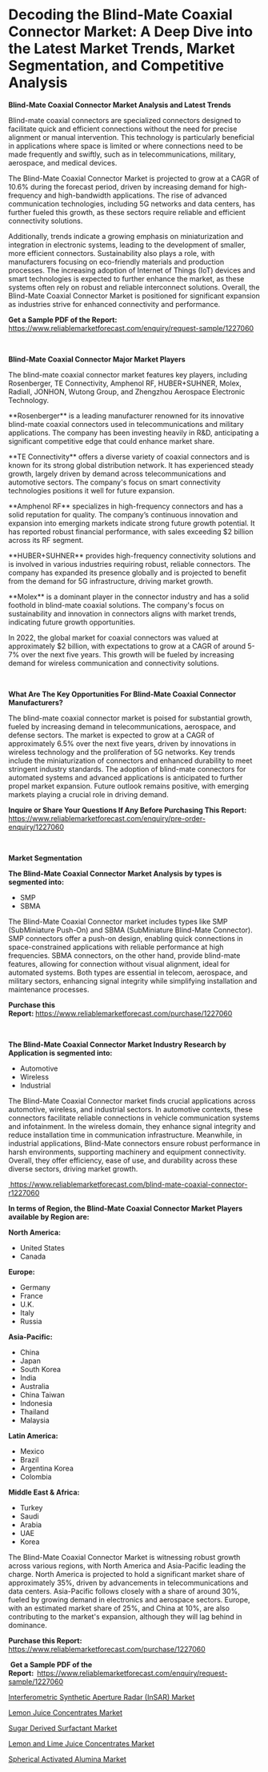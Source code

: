 <p><h1>Decoding the Blind-Mate Coaxial Connector Market: A Deep Dive into the Latest Market Trends, Market Segmentation, and Competitive Analysis</h1></p><p><strong>Blind-Mate Coaxial Connector Market Analysis and Latest Trends</strong></p>
<p><p>Blind-mate coaxial connectors are specialized connectors designed to facilitate quick and efficient connections without the need for precise alignment or manual intervention. This technology is particularly beneficial in applications where space is limited or where connections need to be made frequently and swiftly, such as in telecommunications, military, aerospace, and medical devices.</p><p>The Blind-Mate Coaxial Connector Market is projected to grow at a CAGR of 10.6% during the forecast period, driven by increasing demand for high-frequency and high-bandwidth applications. The rise of advanced communication technologies, including 5G networks and data centers, has further fueled this growth, as these sectors require reliable and efficient connectivity solutions. </p><p>Additionally, trends indicate a growing emphasis on miniaturization and integration in electronic systems, leading to the development of smaller, more efficient connectors. Sustainability also plays a role, with manufacturers focusing on eco-friendly materials and production processes. The increasing adoption of Internet of Things (IoT) devices and smart technologies is expected to further enhance the market, as these systems often rely on robust and reliable interconnect solutions. Overall, the Blind-Mate Coaxial Connector Market is positioned for significant expansion as industries strive for enhanced connectivity and performance.</p></p>
<p><strong>Get a Sample PDF of the Report:&nbsp;</strong> <a href="https://www.reliablemarketforecast.com/enquiry/request-sample/1227060?utm_campaign=1569&utm_medium=2&utm_source=Github&utm_content=ia&utm_term=14102024&utm_id=blind-mate-coaxial-connector">https://www.reliablemarketforecast.com/enquiry/request-sample/1227060</a></p>
<p>&nbsp;</p>
<p><strong>Blind-Mate Coaxial Connector Major Market Players</strong></p>
<p><p>The blind-mate coaxial connector market features key players, including Rosenberger, TE Connectivity, Amphenol RF, HUBER+SUHNER, Molex, Radiall, JONHON, Wutong Group, and Zhengzhou Aerospace Electronic Technology.</p><p>**Rosenberger** is a leading manufacturer renowned for its innovative blind-mate coaxial connectors used in telecommunications and military applications. The company has been investing heavily in R&D, anticipating a significant competitive edge that could enhance market share.</p><p>**TE Connectivity** offers a diverse variety of coaxial connectors and is known for its strong global distribution network. It has experienced steady growth, largely driven by demand across telecommunications and automotive sectors. The company's focus on smart connectivity technologies positions it well for future expansion.</p><p>**Amphenol RF** specializes in high-frequency connectors and has a solid reputation for quality. The company’s continuous innovation and expansion into emerging markets indicate strong future growth potential. It has reported robust financial performance, with sales exceeding $2 billion across its RF segment.</p><p>**HUBER+SUHNER** provides high-frequency connectivity solutions and is involved in various industries requiring robust, reliable connectors. The company has expanded its presence globally and is projected to benefit from the demand for 5G infrastructure, driving market growth.</p><p>**Molex** is a dominant player in the connector industry and has a solid foothold in blind-mate coaxial solutions. The company's focus on sustainability and innovation in connectors aligns with market trends, indicating future growth opportunities.</p><p>In 2022, the global market for coaxial connectors was valued at approximately $2 billion, with expectations to grow at a CAGR of around 5-7% over the next five years. This growth will be fueled by increasing demand for wireless communication and connectivity solutions.</p></p>
<p>&nbsp;</p>
<p><strong>What Are The Key Opportunities For Blind-Mate Coaxial Connector Manufacturers?</strong></p>
<p><p>The blind-mate coaxial connector market is poised for substantial growth, fueled by increasing demand in telecommunications, aerospace, and defense sectors. The market is expected to grow at a CAGR of approximately 6.5% over the next five years, driven by innovations in wireless technology and the proliferation of 5G networks. Key trends include the miniaturization of connectors and enhanced durability to meet stringent industry standards. The adoption of blind-mate connectors for automated systems and advanced applications is anticipated to further propel market expansion. Future outlook remains positive, with emerging markets playing a crucial role in driving demand.</p></p>
<p><strong>Inquire or Share Your Questions If Any Before Purchasing This Report:</strong> <a href="https://www.reliablemarketforecast.com/enquiry/pre-order-enquiry/1227060?utm_campaign=1569&utm_medium=2&utm_source=Github&utm_content=ia&utm_term=14102024&utm_id=blind-mate-coaxial-connector">https://www.reliablemarketforecast.com/enquiry/pre-order-enquiry/1227060</a></p>
<p>&nbsp;</p>
<p><strong>Market Segmentation</strong></p>
<p><strong>The Blind-Mate Coaxial Connector Market Analysis by types is segmented into:</strong></p>
<p><ul><li>SMP</li><li>SBMA</li></ul></p>
<p><p>The Blind-Mate Coaxial Connector market includes types like SMP (SubMiniature Push-On) and SBMA (SubMiniature Blind-Mate Connector). SMP connectors offer a push-on design, enabling quick connections in space-constrained applications with reliable performance at high frequencies. SBMA connectors, on the other hand, provide blind-mate features, allowing for connection without visual alignment, ideal for automated systems. Both types are essential in telecom, aerospace, and military sectors, enhancing signal integrity while simplifying installation and maintenance processes.</p></p>
<p><strong>Purchase this Report:&nbsp;</strong><a href="https://www.reliablemarketforecast.com/purchase/1227060?utm_campaign=1569&utm_medium=2&utm_source=Github&utm_content=ia&utm_term=14102024&utm_id=blind-mate-coaxial-connector">https://www.reliablemarketforecast.com/purchase/1227060</a></p>
<p>&nbsp;</p>
<p><strong>The Blind-Mate Coaxial Connector Market Industry Research by Application is segmented into:</strong></p>
<p><ul><li>Automotive</li><li>Wireless</li><li>Industrial</li></ul></p>
<p><p>The Blind-Mate Coaxial Connector market finds crucial applications across automotive, wireless, and industrial sectors. In automotive contexts, these connectors facilitate reliable connections in vehicle communication systems and infotainment. In the wireless domain, they enhance signal integrity and reduce installation time in communication infrastructure. Meanwhile, in industrial applications, Blind-Mate connectors ensure robust performance in harsh environments, supporting machinery and equipment connectivity. Overall, they offer efficiency, ease of use, and durability across these diverse sectors, driving market growth.</p></p>
<p><a href="https://www.reliablemarketforecast.com/blind-mate-coaxial-connector-r1227060?utm_campaign=1569&utm_medium=2&utm_source=Github&utm_content=ia&utm_term=14102024&utm_id=blind-mate-coaxial-connector">&nbsp;https://www.reliablemarketforecast.com/blind-mate-coaxial-connector-r1227060</a></p>
<p><strong>In terms of Region, the Blind-Mate Coaxial Connector Market Players available by Region are:</strong></p>
<p>
    <p> <strong> North America: </strong>
        <ul>
            <li>United States</li>
            <li>Canada</li>
        </ul>
        </p> 
    <p> <strong> Europe: </strong>
        <ul>
            <li>Germany</li>
            <li>France</li>
            <li>U.K.</li>
            <li>Italy</li>
            <li>Russia</li>
        </ul>
        </p> 
    <p> <strong> Asia-Pacific: </strong>
        <ul>
            <li>China</li>
            <li>Japan</li>
            <li>South Korea</li>
            <li>India</li>
            <li>Australia</li>
            <li>China Taiwan</li>
            <li>Indonesia</li>
            <li>Thailand</li>
            <li>Malaysia</li>
        </ul>
        </p> 
    <p> <strong> Latin America: </strong>
        <ul>
            <li>Mexico</li>
            <li>Brazil</li>
            <li>Argentina Korea</li>
            <li>Colombia</li>
        </ul>
        </p> 
    <p> <strong> Middle East & Africa: </strong>
        <ul>
            <li>Turkey</li>
            <li>Saudi</li>
            <li>Arabia</li>
            <li>UAE</li>
            <li>Korea</li>
        </ul>
    </p>
    </p>
<p><p>The Blind-Mate Coaxial Connector Market is witnessing robust growth across various regions, with North America and Asia-Pacific leading the charge. North America is projected to hold a significant market share of approximately 35%, driven by advancements in telecommunications and data centers. Asia-Pacific follows closely with a share of around 30%, fueled by growing demand in electronics and aerospace sectors. Europe, with an estimated market share of 25%, and China at 10%, are also contributing to the market's expansion, although they will lag behind in dominance.</p></p>
<p><strong>Purchase this Report: </strong><a href="https://www.reliablemarketforecast.com/purchase/1227060?utm_campaign=1569&utm_medium=2&utm_source=Github&utm_content=ia&utm_term=14102024&utm_id=blind-mate-coaxial-connector">https://www.reliablemarketforecast.com/purchase/1227060</a></p>
<p>&nbsp;<strong>Get a Sample PDF of the Report:&nbsp;&nbsp;</strong><a href="https://www.reliablemarketforecast.com/enquiry/request-sample/1227060?utm_campaign=1569&utm_medium=2&utm_source=Github&utm_content=ia&utm_term=14102024&utm_id=blind-mate-coaxial-connector">https://www.reliablemarketforecast.com/enquiry/request-sample/1227060</a></p>
<p><strong></strong></p>
<p><p><a href="https://github.com/angelajermaine/Market-Research-Report-List-5/blob/main/interferometric-synthetic-aperture-radar-insar-market.md?utm_campaign=1569&utm_medium=2&utm_source=Github&utm_content=ia&utm_term=14102024&utm_id=blind-mate-coaxial-connector">Interferometric Synthetic Aperture Radar (InSAR) Market</a></p><p><a href="https://www.linkedin.com/pulse/lemon-juice-concentrates-market-evolution-key-trends-regional-gm1hf?utm_campaign=1569&utm_medium=2&utm_source=Github&utm_content=ia&utm_term=14102024&utm_id=blind-mate-coaxial-connector">Lemon Juice Concentrates Market</a></p><p><a href="https://www.linkedin.com/pulse/analyzing-sugar-derived-surfactant-market-dynamics-growth-drivers-46h8f?utm_campaign=1569&utm_medium=2&utm_source=Github&utm_content=ia&utm_term=14102024&utm_id=blind-mate-coaxial-connector">Sugar Derived Surfactant Market</a></p><p><a href="https://www.linkedin.com/pulse/emerging-opportunities-challenges-global-lemon-lime-juice-concentrates-m73tf?utm_campaign=1569&utm_medium=2&utm_source=Github&utm_content=ia&utm_term=14102024&utm_id=blind-mate-coaxial-connector">Lemon and Lime Juice Concentrates Market</a></p><p><a href="https://www.linkedin.com/pulse/spherical-activated-alumina-market-growth-outlook-from-86khf?utm_campaign=1569&utm_medium=2&utm_source=Github&utm_content=ia&utm_term=14102024&utm_id=blind-mate-coaxial-connector">Spherical Activated Alumina Market</a></p></p>